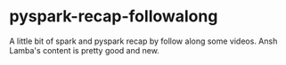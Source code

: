 # pyspark-recap-followalong
A little bit of spark and pyspark recap by follow along some videos. Ansh Lamba's content is pretty good and new.

